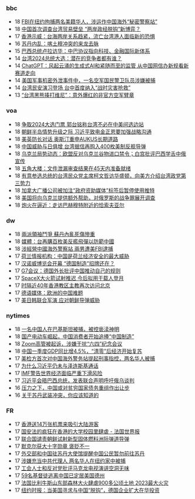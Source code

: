 <!-- BLOG-POST-LIST:START -->
<!-- BLOG-POST-LIST:END -->

### bbc
<!-- bbc:START -->
-  18 [FBI在纽约拘捕两名美籍华人，涉运作中国海外“秘密警察站”](https://www.bbc.com/zhongwen/simp/world-65308000?at_medium=RSS&at_campaign=KARANGA)
-  18 [中国首次调查台湾贸易壁垒 “两岸政经脱钩”新博弈？](https://www.bbc.com/zhongwen/simp/business-65301208?at_medium=RSS&at_campaign=KARANGA)
-  17 [香港示威：台海两岸关系趋紧，流亡台湾港人面临新的恐惧](https://www.bbc.com/zhongwen/simp/chinese-news-65296005?at_medium=RSS&at_campaign=KARANGA)
-  16 [苏丹内乱：喀土穆冲突的来龙去脉](https://www.bbc.com/zhongwen/simp/world-65291811?at_medium=RSS&at_campaign=KARANGA)
-  15 [巴西总统卢拉访华：中巴协议指向科技、金融国际新体系](https://www.bbc.com/zhongwen/simp/world-65286148?at_medium=RSS&at_campaign=KARANGA)
-  14 [台湾2024总统大选：潜在的竞争者都有谁？](https://www.bbc.com/zhongwen/simp/chinese-news-65277246?at_medium=RSS&at_campaign=KARANGA)
-  14 [ChatGPT：风起云涌的生成式AI和紧随而至的监管 从中国网信办新规看新赛道走向](https://www.bbc.com/zhongwen/simp/chinese-news-65274804?at_medium=RSS&at_campaign=KARANGA)
-  14 [美国军事机密外泄事件中，一名空军国民警卫队员涉嫌被捕](https://www.bbc.com/zhongwen/simp/world-65272573?at_medium=RSS&at_campaign=KARANGA)
-  14 [台湾民安演习登场 台中首度纳入“战时灾害抢救”](https://www.bbc.com/zhongwen/simp/chinese-news-65273165?at_medium=RSS&at_campaign=KARANGA)
-  13 [“台湾黑熊揍打维尼”：意外爆红的非官方空军臂章](https://www.bbc.com/zhongwen/simp/chinese-news-65265089?at_medium=RSS&at_campaign=KARANGA)<!-- bbc:END -->

### voa
<!-- voa:START -->
-  18 [争取2024大选门票 郭台铭称台湾不必在中美间选边站](https://www.voachinese.com/a/foxconn-founder-gou-says-taiwan-no-need-to-side-with-us-or-china-20230418/7055078.html)
-  18 [朝鲜半岛情势升级之际 习近平致电金正恩要加强战略沟通](https://www.voachinese.com/a/xi-calls-kim-to-strengthen-strategic-communication-20230418/7055073.html)
-  18 [美英防长对话 奥斯汀重申AUKUS长期道路](https://www.voachinese.com/a/us-reaffirms-defense-tie-with-uk-australia-20230418/7055038.html)
-  18 [中国威胁与日俱增 台湾据信再购入400枚美制反舰导弹](https://www.voachinese.com/a/taiwan-reportedly-buying-400-anti-ship-missiles-20230418/7055020.html)
-  18 [乌克兰局势动态：欧盟反对乌克兰谷物进口禁令；白宫批评巴西学舌中俄宣传](https://www.voachinese.com/a/latest-in-ukraine-eu-rejects-bans-on-ukraine-grain-20230417/7054954.html)
-  18 [五角大楼：文件泄漏审查结果在45天内准备就绪](https://www.voachinese.com/a/pentagon-leak-review-findings-ready-in-45-days-20230417/7054958.html)
-  18 [有意参选总统的台湾民众党主席柯文哲访华盛顿，向美方介绍台湾政党第三势力](https://www.voachinese.com/a/taiwan-third-party-presidential-candidate-ko-wenje-visits-washington-20230417/7054933.html)
-  18 [加拿大广播公司被加注“政府资助媒体”标签后暂停使用推特](https://www.voachinese.com/a/cbc-pausing-twitter-after-government-funded-media-label-20230417/7054943.html)
-  18 [美国将向乌克兰提供额外帮助，对俄罗斯的战争罪展开调查](https://www.voachinese.com/a/us-to-offer-additional-help-to-ukraine-for-russian-war-crimes-probes-20230417/7054539.html)
-  18 [炮火在逼近：走访巴赫穆特附近的恰索夫亚尔](https://www.voachinese.com/a/battleground-towns-inside-russia-s-war-in-ukraine-20230417/7054576.html)<!-- voa:END -->

### dw
<!-- dw:START -->
-  18 [兩派領袖鬥爭 蘇丹內亂死傷慘重](https://www.dw.com/zh/兩派領袖鬥爭-蘇丹內亂死傷慘重/a-65353880?maca=chi-rss-chi-all-1127-xml-atom)
-  18 [媒體：台再購百枚美反艦飛彈以防範中國](https://www.dw.com/zh/媒體：台再購百枚美反艦飛彈以防範中國/a-65353711?maca=chi-rss-chi-all-1127-xml-atom)
-  18 [涉經營中國海外警察站 兩男遭美FBI逮捕](https://www.dw.com/zh/涉經營中國海外警察站-兩男遭美fbi逮捕/a-65353631?maca=chi-rss-chi-all-1127-xml-atom)
-  17 [荷兰情报机构：中国是荷兰经济安全的最大威胁](https://www.dw.com/zh/荷兰情报机构：中国是荷兰经济安全的最大威胁/a-65349823?maca=chi-rss-chi-all-1127-xml-atom)
-  17 [汉诺威博览会开幕 “德国制造”招牌还在？](https://www.dw.com/zh/汉诺威博览会开幕-德国制造-招牌还在？/a-65350128?maca=chi-rss-chi-all-1127-xml-atom)
-  17 [G7会议：德国外长批评中国推动自己的规则](https://www.dw.com/zh/g7会议：德国外长批评中国推动自己的规则/a-65350115?maca=chi-rss-chi-all-1127-xml-atom)
-  17 [SpaceX大火箭试射推迟 今后拟用于载人登月](https://www.dw.com/zh/spacex大火箭试射推迟-今后拟用于载人登月/a-65349831?maca=chi-rss-chi-all-1127-xml-atom)
-  17 [时隔近40年香港教区主教再次访问北京](https://www.dw.com/zh/时隔近40年香港教区主教再次访问北京/a-64933021?maca=chi-rss-chi-all-1127-xml-atom)
-  17 [德语媒体：欧洲的中国难题](https://www.dw.com/zh/德语媒体：欧洲的中国难题/a-65347995?maca=chi-rss-chi-all-1127-xml-atom)
-  17 [美日韩联合军演 应对朝鲜导弹威胁](https://www.dw.com/zh/美日韩联合军演-应对朝鲜导弹威胁/a-65347335?maca=chi-rss-chi-all-1127-xml-atom)<!-- dw:END -->

### nytimes
<!-- nytimes:START -->
-  18 [一名中国人在巴基斯坦被捕，被控亵渎神明](https://cn.nytimes.com/world/20230418/pakistan-china-blasphemy/?utm_source=RSS)
-  18 [国产电动车崛起，中国消费者开始追捧“中国制造”](https://cn.nytimes.com/business/20230418/china-shanghai-auto-show/?utm_source=RSS)
-  18 [Zoom高管被起诉，涉嫌干扰“六四”纪念会议](https://cn.nytimes.com/technology/20201221/zoom-tiananmen-square/?utm_source=RSS)
-  18 [中国一季度GDP同比增4.5%，“清零”后经济开始复苏](https://cn.nytimes.com/business/20230418/china-gdp-q1-2023/?utm_source=RSS)
-  17 [美检方首次对中国海外警务站提起刑事指控，两名华人被捕](https://cn.nytimes.com/usa/20230418/fbi-chinese-police-outpost-nyc/?utm_source=RSS)
-  17 [为什么习近平仍未与泽连斯基通话](https://cn.nytimes.com/world/20230417/why-chinas-leader-hasnt-called-the-president-of-ukraine/?utm_source=RSS)
-  17 [IMF警告世界经济面临严重下滑风险](https://cn.nytimes.com/business/20230412/imf-world-economic-outlook/?utm_source=RSS)
-  17 [习近平会晤巴西总统，发表联合声明呼吁俄乌谈判](https://cn.nytimes.com/world/20230417/brazil-china-russia-ukraine/?utm_source=RSS)
-  16 [压力之下，中国或对贫穷国家债务重组作出让步](https://cn.nytimes.com/business/20230417/china-debt-relief/?utm_source=RSS)
-  16 [关于苏丹武装冲突，你应该知道的](https://cn.nytimes.com/world/20230417/sudan-khartoum-military/?utm_source=RSS)<!-- nytimes:END -->

### FR
<!-- FR:START -->
-  17 [香港送14万张机票来吸引大陆游客](https://www.rfi.fr/cn/%E4%B8%AD%E5%9B%BD/20230417-%E9%A6%99%E6%B8%AF%E9%80%8114%E4%B8%87%E5%BC%A0%E6%9C%BA%E7%A5%A8%E6%9D%A5%E5%90%B8%E5%BC%95%E5%A4%A7%E9%99%86%E6%B8%B8%E5%AE%A2)
-  17 [国安法的疯狂在香港的大学校园里肆虐 - 法国世界报](https://www.rfi.fr/cn/%E4%B8%93%E6%A0%8F%E6%A3%80%E7%B4%A2/%E6%B3%95%E5%9B%BD%E4%B8%96%E7%95%8C%E6%8A%A5/20230417-%E5%9B%BD%E5%AE%89%E6%B3%95%E7%9A%84%E7%96%AF%E7%8B%82%E5%9C%A8%E9%A6%99%E6%B8%AF%E7%9A%84%E5%A4%A7%E5%AD%A6%E6%A0%A1%E5%9B%AD%E9%87%8C%E8%82%86%E8%99%90)
-  17 [联合国谴责朝鲜试射新型固体燃料洲际弹道导弹](https://www.rfi.fr/cn/%E4%BA%9A%E6%B4%B2/20230417-%E8%81%94%E5%90%88%E5%9B%BD%E8%B0%B4%E8%B4%A3%E6%9C%9D%E9%B2%9C%E8%AF%95%E5%B0%84%E6%96%B0%E5%9E%8B%E5%9B%BA%E4%BD%93%E7%87%83%E6%96%99%E6%B4%B2%E9%99%85%E5%BC%B9%E9%81%93%E5%AF%BC%E5%BC%B9)
-  17 [默克尔获大十字勋章  褒贬不一](https://www.rfi.fr/cn/%E6%AC%A7%E6%B4%B2/20230417-%E9%BB%98%E5%85%8B%E5%B0%94%E8%8E%B7%E5%A4%A7%E5%8D%81%E5%AD%97%E5%8B%8B%E7%AB%A0-%E8%A4%92%E8%B4%AC%E4%B8%8D%E4%B8%80)
-  17 [外交部和中国驻苏丹大使馆提醒中国公民暂勿前往苏丹](https://www.rfi.fr/cn/%E9%9D%9E%E6%B4%B2/20230417-%E5%A4%96%E4%BA%A4%E9%83%A8%E5%92%8C%E4%B8%AD%E5%9B%BD%E9%A9%BB%E8%8B%8F%E4%B8%B9%E5%A4%A7%E4%BD%BF%E9%A6%86%E6%8F%90%E9%86%92%E4%B8%AD%E5%9B%BD%E5%85%AC%E6%B0%91%E6%9A%82%E5%8B%BF%E5%89%8D%E5%BE%80%E8%8B%8F%E4%B8%B9)
-  17 [涉嫌充当中共代理人   两名华人在纽约家中被捕](https://www.rfi.fr/cn/%E4%B8%AD%E5%9B%BD/20230417-%E6%B6%89%E5%AB%8C%E5%85%85%E5%BD%93%E4%B8%AD%E5%85%B1%E4%BB%A3%E7%90%86%E4%BA%BA-%E4%B8%A4%E5%90%8D%E5%8D%8E%E4%BA%BA%E5%9C%A8%E7%BA%BD%E7%BA%A6%E5%AE%B6%E4%B8%AD%E8%A2%AB%E6%8D%95)
-  17 [工会人士和反对党批评马克龙电视演讲空洞无味](https://www.rfi.fr/cn/%E6%B3%95%E5%9B%BD/20230417-%E5%B7%A5%E4%BC%9A%E4%BA%BA%E5%A3%AB%E5%92%8C%E5%8F%8D%E5%AF%B9%E5%85%9A%E6%89%B9%E8%AF%84%E9%A9%AC%E5%85%8B%E9%BE%99%E7%94%B5%E8%A7%86%E6%BC%94%E8%AE%B2%E7%A9%BA%E6%B4%9E%E6%97%A0%E5%91%B3)
-  17 [59名基督徒逃离中国已定居美国德州](https://www.rfi.fr/cn/%E4%B8%AD%E5%9B%BD/20230417-59%E5%90%8D%E5%9F%BA%E7%9D%A3%E5%BE%92%E9%80%83%E7%A6%BB%E4%B8%AD%E5%9B%BD%E5%B7%B2%E5%AE%9A%E5%B1%85%E7%BE%8E%E5%9B%BD%E5%BE%B7%E5%B7%9E)
-  17 [法国比利牛斯山东部森林大火肆虐900多公顷土地 2023最大火灾](https://www.rfi.fr/cn/%E6%B3%95%E5%9B%BD/20230417-%E6%B3%95%E5%9B%BD%E6%AF%94%E5%88%A9%E7%89%9B%E6%96%AF%E5%B1%B1%E4%B8%9C%E9%83%A8%E6%A3%AE%E6%9E%97%E5%A4%A7%E7%81%AB%E8%82%86%E8%99%90900%E5%A4%9A%E5%85%AC%E9%A1%B7%E5%9C%9F%E5%9C%B0-2023%E6%9C%80%E5%A4%A7%E7%81%AB%E7%81%BE)
-  17 [纽约时报：当美国寻求与中国“脱钩”，德国企业扩大在华投资](https://www.rfi.fr/cn/%E4%B8%AD%E5%9B%BD/20230417-%E7%BA%BD%E7%BA%A6%E6%97%B6%E6%8A%A5-%E5%BD%93%E7%BE%8E%E5%9B%BD%E5%AF%BB%E6%B1%82%E4%B8%8E%E4%B8%AD%E5%9B%BD-%E8%84%B1%E9%92%A9-%EF%BC%8C%E5%BE%B7%E5%9B%BD%E4%BC%81%E4%B8%9A%E6%89%A9%E5%A4%A7%E5%9C%A8%E5%8D%8E%E6%8A%95%E8%B5%84)<!-- FR:END -->